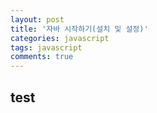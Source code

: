```yaml
---
layout: post
title: '자바 시작하기(설치 및 설정)'
categories: javascript
tags: javascript
comments: true
---
```



## test

